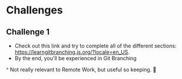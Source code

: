 # Challenges

## Challenge 1
- Check out this link and try to complete all of the different sections: https://learngitbranching.js.org/?locale=en_US.
- By the end, you'll be experienced in Git Branching

^ Not really relevant to Remote Work, but useful so keeping. 🤷